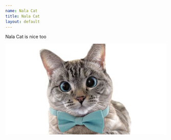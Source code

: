 ```yaml
---
name: Nala Cat
title: Nala Cat
layout: default
---
```


Nala Cat is nice too

![Picture of Nala Cat](../assets/nala_cat.jpg)
